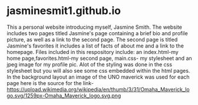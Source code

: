 # jasminesmit1.github.io
This a personal website introducing myself, Jasmine Smith. The website includes two pages titled Jasmine's page containing a brief bio and profile picture, as well as a link to the second page. The second page is titled Jasmine's favorites it includes a list of facts of about me and a link to the homepage. Files included in this respository include: an index.html-my home page,favorites.html-my second page, main.css- my stylesheet and an jpeg image for my profile pic. Alot of the styling was done in the css stylesheet but you will also see some css embedded within the html pages. In the background layout an image of the UNO maverick was used for each page here is the source for the link-https://upload.wikimedia.org/wikipedia/en/thumb/3/31/Omaha_Maverick_logo.svg/1259px-Omaha_Maverick_logo.svg.png
